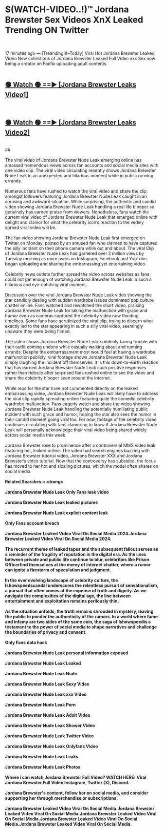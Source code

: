 # $(WATCH-VIDEO..!)™ Jordana Brewster Sex Videos XnX Leaked Trending ON Twitter<br>
<br>

17 minutes ago — [Treanding!!!~Today] Viral Hot Jordana Brewster Leaked Video New collections of Jordana Brewster Leaked Full Video xxx Sex now being a creator on Fanfix uploading adult contents.
<br>
 <br>

##  <a href="https://best2vid.blogspot.com?title=Jordana_Brewster">🟢 Watch 🟢 ==► [Jordana Brewster Leaks Video1]</a><br>
  <br>

##  <a href="https://best2vid.blogspot.com?title=Jordana_Brewster">🟢 Watch 🟢 ==► [Jordana Brewster Leaks Video2]</a><br>
  <br>
  ##
  <br>
  <br>
The viral video of Jordana Brewster Nude Leak emerging online has amassed tremendous views across fan accounts and social media sites with one video clip. The viral video circulating recently shows Jordana Brewster Nude Leak in an unexpected and hilarious moment while in public running errands.
<br><br>
Numerous fans have rushed to watch the viral video and share the clip amongst followers featuring Jordana Brewster Nude Leak caught in an amusing and awkward situation. While surprising, the authentic and candid video showing Jordana Brewster Nude Leak handling a real life blooper so genuinely has earned praise from viewers. Nonetheless, fans watch the current viral video of Jordana Brewster Nude Leak that emerged online with delight and clamor for what the celebrity icon’s reaction to the widely spread viral video will be.
<br><br>
The fan video showing Jordana Brewster Nude Leak first emerged on Twitter on Monday, posted by an amused fan who claimed to have captured the silly incident on their phone camera while out and about. The viral Clip of Jordana Brewster Nude Leak had garnered over 2 million views by Tuesday morning as more users on Instagram, Facebook and YouTube began uploading and sharing the embarrassing yet entertaining video.
<br><br>
Celebrity news outlets further spread the video across websites as fans could not get enough of watching Jordana Brewster Nude Leak in such a hilarious and eye-catching viral moment.
<br><br>
Discussion over the viral Jordana Brewster Nude Leak video showing the star candidly dealing with sudden wardrobe issues dominated pop culture chatter online. Fans watched and rewatched the short video, praising Jordana Brewster Nude Leak for taking the malfunction with grace and humor even as cameras captured the celebrity video now flooding timelines. Some fans have scrutinized the viral clip, trying to discern what exactly led to the star appearing in such a silly viral video, seemingly unaware they were being filmed.
<br><br>
The video shows Jordana Brewster Nude Leak suddenly facing trouble with their outfit coming undone while casually walking about and running errands. Despite the embarrassment most would feel at having a wardrobe malfunction publicly, viral footage shows Jordana Brewster Nude Leak simply laughing the incident off themselves. It is this down-to-earth reaction that has earned Jordana Brewster Nude Leak such positive responses rather than ridicule after surprised fans rushed online to see the video and share the celebrity blooper seen around the internet.
<br><br>
While reps for the star have not commented directly on the leaked embarrassing video, Jordana Brewster Nude Leak will likely have to address the viral clip rapidly spreading online featuring quite the comedic celebrity wardrobe malfunction. Fans eagerly watch and share the video showing Jordana Brewster Nude Leak handling the potentially humiliating public incident with such grace and humor, hoping the star also sees the humor in their candid moment going viral too. For now, footage of the celebrity video continues circulating with fans clamoring to know if Jordana Brewster Nude Leak will personally acknowledge their viral video being shared widely across social media this week.
<br><br>
Jordana Brewster rose to prominence after a controversial MMS video leak featuring her, leaked online. The video had search engines buzzing with Jordana Brewster tutorial video, Jordana Brewster XXX and Jordana Brewster’s video tutorial. Now that the controversy has subsided, the focus has moved to her hot and sizzling pictures, which the model often shares on social media.
<br><br>
<strong>Related Searches:<.strong>
<br><br>
Jordana Brewster Nude Leak Only Fans leak video
<br><br>
Jordana Brewster Nude Leak leaked pictures
<br><br>
Jordana Brewster Nude Leak explicit content leak
<br><br>
Only Fans account breach
<br><br>
Jordana Brewster Leaked Video Viral On Social Media 2024.Jordana Brewster Leaked Video Viral On Social Media 2024.
<br><br>
The recurrent theme of leaked tapes and the subsequent fallout serves as a reminder of the fragility of reputation in the digital era. As the lines between private and public life continue to blur, celebrities like Prison Officerfind themselves at the mercy of internet chatter, where a rumor can ignite a firestorm of speculation and judgment.
<br><br>
In the ever evolving landscape of celebrity culture, the Ishowspeedscandal underscores the relentless pursuit of sensationalism, a pursuit that often comes at the expense of truth and dignity. As we navigate the complexities of the digital age, the line between entertainment and exploitation remains perilously thin.
<br><br>
As the situation unfolds, the truth remains shrouded in mystery, leaving the public to ponder the authenticity of the rumors. In a world where fame and infamy are two sides of the same coin, the saga of Ishowspeedis a testament to the power of social media to shape narratives and challenge the boundaries of privacy and consent.
<br><br>
Only Fans data hack
<br><br>
Jordana Brewster Nude Leak personal information exposed
<br><br>
Jordana Brewster Nude Leak Leaked
<br><br>
Jordana Brewster Nude Leak Nude
<br><br>
Jordana Brewster Nude Leak Sexy Video
<br><br>
Jordana Brewster Nude Leak xxx Video
<br><br>
Jordana Brewster Nude Leak Porn
<br><br>
Jordana Brewster Nude Leak Adult Video
<br><br>
Jordana Brewster Nude Leak Shower Video
<br><br>
Jordana Brewster Nude Leak Twitter Video
<br><br>
Jordana Brewster Nude Leak Onlyfans Video
<br><br>
Jordana Brewster Nude Leak Leaks
<br><br>
Jordana Brewster Nude Leak Photos
<br><br>
Where i can watch Jordana Brewster Full Video? WATCH HERE! Viral Jordana Brewster Full Video Instagram, Twitter (X), Discord.
<br><br>
Jordana Brewster's content, follow her on social media, and consider supporting her through merchandise or subscriptions.
<br><br>
Jordana Brewster Leaked Video Viral On Social Media.Jordana Brewster Leaked Video Viral On Social Media.Jordana Brewster Leaked Video Viral On Social Media.Jordana Brewster Leaked Video Viral On Social Media.Jordana Brewster Leaked Video Viral On Social Media.